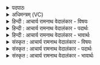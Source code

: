 <details><summary>पदपाठः</summary>

य꣡स्य꣢꣯। त्रि꣣धा꣡तु꣢। त्रि꣣। धा꣡तु꣢꣯। अ꣡वृ꣢꣯तम्। अ। वृ꣣तम्। बर्हिः꣢। त꣣स्थौ꣢। अ꣡स꣢꣯न्दिनम्। अ। स꣣न्दिनम्। आ꣡पः꣢꣯। चि꣣त्। नि꣢। द꣣ध। पद꣢म्। १५७१।
</details>

<details><summary>अधिमन्त्रम् (VC)</summary>

- अग्निः
- प्रयोगो भार्गवः पावकोऽग्निर्बार्हस्पत्यो वा गृहपति0यविष्ठौ सहसः पुत्रावन्यतरो वा
- गायत्री
- षड्जः
</details>

<details><summary>हिन्दी : आचार्य रामनाथ वेदालंकार - विषयः</summary>

अगले मन्त्र में अन्तरिक्ष के महत्त्व द्वारा परमात्मा का महत्त्व वर्णित है।
</details>

<details><summary>हिन्दी : आचार्य रामनाथ वेदालंकार - पदार्थः</summary>

पदार्थान्वयभाषाः -  (यस्य) जिस जगदीश्वर का (त्रिधातु) वायु,बिजली और सूर्य,इन तीनों धातुओं से युक्त, (अवृतम्) न समेटा हुआ अर्थात् विस्तृत (बर्हिः) अन्तरिक्ष (असन्दिनम्) खुला हुआ (तस्थौ) स्थित है,जिस अन्तरिक्ष में (आपः चित्) मेघ-जल भी (पदम्) स्थिति को (नि दध) धारण किये हुए हैं।[हे मनुष्यो ! उसकी महिमा को तुम जानो]॥२॥
</details>

<details><summary>हिन्दी : आचार्य रामनाथ वेदालंकार - भावार्थः</summary>

भावार्थभाषाः -  परमेश्वर से रचे हुए अन्तरिक्ष आदि की महिमा से परमेश्वर की ही महिमा प्रकाशित होती है ॥२॥
</details>

<details><summary>संस्कृत : आचार्य रामनाथ वेदालंकार - विषयः</summary>

अथान्तरिक्षस्य महत्त्वेन परमात्ममहत्त्वमाह।
</details>

<details><summary>संस्कृत : आचार्य रामनाथ वेदालंकार - पदार्थः</summary>

पदार्थान्वयभाषाः -  (यस्य) जगदीश्वरस्य (त्रिधातु) वायुविद्युत्सूर्यरूपैः त्रिभिर्धातुभिर्युक्तम्, (अवृतम्) असंवेष्टितम् (बर्हिः) अन्तरिक्षम्।[बर्हिरित्यन्तरिक्षनाम। निघं० १।३।] (असन्दिनम्) अबद्धम्।[संपूर्वो दो अवखण्डने धातुर्बन्धने दृश्यते।] (तस्थौ) तिष्ठति। यस्मिन् अन्तरिक्षे (आपः चित्) मेघजलानि अपि (पदम्) स्थितिम् (नि दध) निदधति।[नि पूर्वाद् दधातेर्लडर्थे लिटि व्यत्ययेन प्रथमपुरुषस्य स्थाने मध्यमबहुवचनम्, ‘द्व्यचोऽतस्तिङः’अ० ६।३।१३५,इति दीर्घः।]हे मनुष्याः ! तस्य महिमानं यूयं जानीत इति वाक्यपूर्तिर्विधेया ॥२॥
</details>

<details><summary>संस्कृत : आचार्य रामनाथ वेदालंकार - भावार्थः</summary>

भावार्थभाषाः -  परमेश्वरेण रचितस्यान्तरिक्षादिकस्य महिम्ना परमेश्वरस्यैव महिमा प्रकाशते ॥२॥
</details>